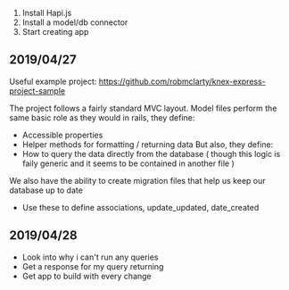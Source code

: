 1. Install Hapi.js
2. Install a model/db connector
3. Start creating app

## 2019/04/27

Useful example project: https://github.com/robmclarty/knex-express-project-sample

The project follows a fairly standard MVC layout.
Model files perform the same basic role as they would in rails, they define:

- Accessible properties
- Helper methods for formatting / returning data
But also, they define:
- How to query the data directly from the database ( though this logic is faily generic and it seems to be contained in another file )

We also have the ability to create migration files that help us keep our database up to date
- Use these to define associations, update_updated, date_created

## 2019/04/28

- Look into why i can't run any queries
- Get a response for my query returning
- Get app to build with every change

